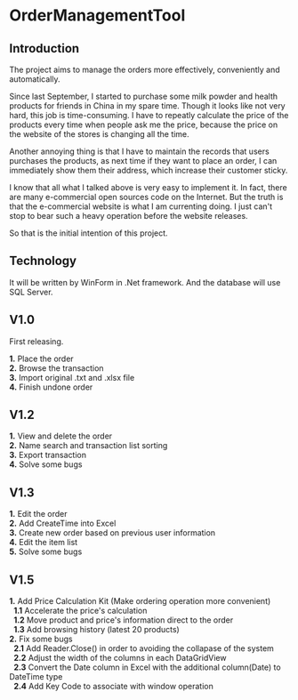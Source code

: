 # OrderManagementTool

## Introduction

The project aims to manage the orders more effectively, conveniently and automatically.  

Since last September, I started to purchase some milk powder and health products for friends in China in my spare time. Though it looks like not very hard, this job is time-consuming. I have to repeatly calculate the price of the products every time when people ask me the price, because the price on the website of the stores is changing all the time.  

Another annoying thing is that I have to maintain the records that users purchases the products, as next time if they want to place an order, I can immediately show them their address, which increase their customer sticky.  

I know that all what I talked above is very easy to implement it. In fact, there are many e-commercial open sources code on the Internet. But the truth is that the e-commercial website is what I am currenting doing. I just can't stop to bear such a heavy operation before the website releases.  

So that is the initial intention of this project.

## Technology   

It will be written by WinForm in .Net framework. And the database will use SQL Server.  


## V1.0

First releasing.  

**1.** Place the order  
**2.** Browse the transaction  
**3.** Import original .txt and .xlsx file  
**4.** Finish undone order    

## V1.2

**1.** View and delete the order  
**2.** Name search and transaction list sorting  
**3.** Export transaction  
**4.** Solve some bugs  

## V1.3
**1.** Edit the order  
**2.** Add CreateTime into Excel  
**3.** Create new order based on previous user information  
**4.** Edit the item list  
**5.** Solve some bugs  


## V1.5
**1.** Add Price Calculation Kit (Make ordering operation more convenient)  
&nbsp;&nbsp;**1.1** Accelerate the price's calculation  
&nbsp;&nbsp;**1.2** Move product and price's information direct to the order  
&nbsp;&nbsp;**1.3** Add browsing history (latest 20 products)  
**2.** Fix some bugs  
&nbsp;&nbsp;**2.1** Add Reader.Close() in order to avoiding the collapase of the system  
&nbsp;&nbsp;**2.2** Adjust the width of the columns in each DataGridView   
&nbsp;&nbsp;**2.3** Convert the Date column in Excel with the additional column(Date) to DateTime type  
&nbsp;&nbsp;**2.4** Add Key Code to associate with window operation  
 
 
 
 
 








